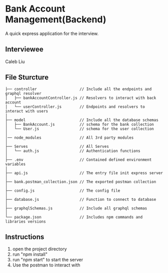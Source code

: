 # Bank Account Management(Backend)

A quick express application for the interview.

## Interviewee
Caleb Liu

## File Sturcture
```
├── controller                   // Include all the endpoints and graphql resolver
│	├── bankAccountController.js // Resolvers to interact with back account
│	└── userController.js        // Endpoints and resolvers to interact with users
│
├── model                        // Include all the database schemas
│   ├── BankAccount.js           // schema for the bank collection
│	└── User.js                  // schema for the user collection
│
│── node_modules                 // All 3rd party modules
│
├── Serves                       // All Serves
│	└── auth.js                  // Authentication functions 	
│
├── .env                         // Contained defined environment variables
│
├── api.js                       // The entry file init express server
│
├── bank.postman_collection.json // The exported postman collection
│
├── config.js                    // The config file
│
├── database.js                  // Function to connect to database
│
├── graphqlSchemas.js            // Include all graphql schemas
│
└── package.json                 // Includes npm commands and libraries versions

```

## Instructions
1. open the project directory
2. run "npm install"
3. run "npm start" to start the server
4. Use the postman to interact with

